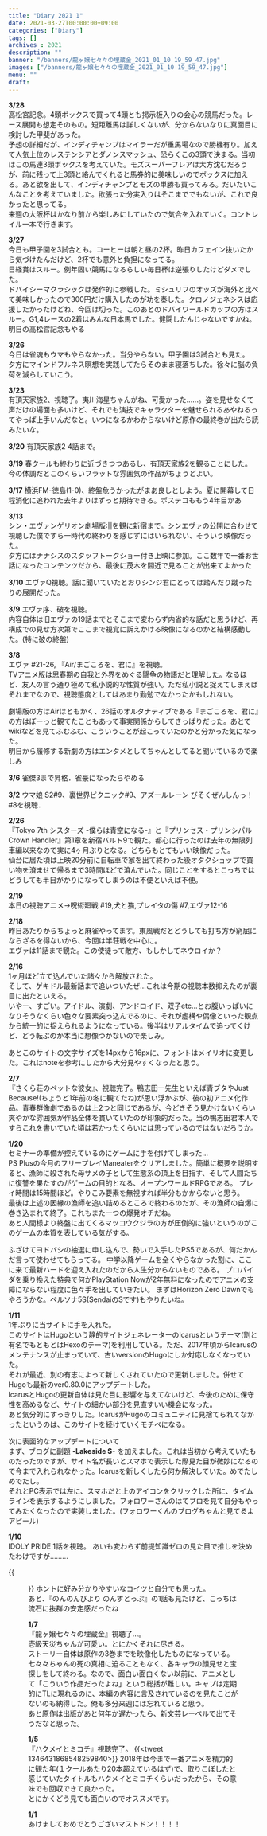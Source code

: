 ```yaml
---
title: "Diary 2021 1"
date: 2021-03-27T00:00:00+09:00
categories: ["Diary"]
tags: []
archives : 2021
description: ""
banner: "/banners/龍ヶ嬢七々々の埋蔵金_2021_01_10 19_59_47.jpg"
images: ["/banners/龍ヶ嬢七々々の埋蔵金_2021_01_10 19_59_47.jpg"]
menu: ""
draft:
---
```

<!--
**3/29**  
少し前にツイッターに上げた関谷先生の同人誌ね。
{{<figure src="/images/20210327_12.48.54.jpg" class="around">}}
妹ものが昔から好きで同人誌とか結構熱心に集めてるけど、関谷先生の描くこの兄妹の質感は、その中でもかなり上位に入る。  
人気商業作家が飛沫アニメの同人誌を何年も出し続けるという特殊なことが起こってるわけだが、本当に趣味で描いているのが内容から伝わってくる。なんなら渡航の小説に出てくる千葉の面子も当然のように出てくるしね。  
メロブにある他の本も在庫有るうちに集めよう。
-->
**3/28**  
高松宮記念。4頭ボックスで買って4頭とも掲示板入りの会心の競馬だった。レース展開も想定そのもの。短距離馬は詳しくないが、分からないなりに真面目に検討した甲斐があった。  
予想の詳細だが、インディチャンプはマイラーだが重馬場なので勝機有り。加えて人気上位のレステンシアとダノンスマッシュ、恐らくこの3頭で決まる。当初はこの馬連3頭ボックスを考えていた。モズスーパーフレアは大方沈むだろうが、前に残って上3頭と絡んでくれると馬券的に美味しいのでボックスに加える。あと欲を出して、インディチャンプとモズの単勝も買ってみる。だいたいこんなことを考えていました。欲張った分実入りはそこまででもないが、これで良かったと思ってる。  
来週の大阪杯はかなり前から楽しみにしていたので気合を入れていく。コントレイル一本で行きます。

**3/27**  
今日も甲子園を3試合とも。コーヒーは朝と昼の2杯。昨日カフェイン抜いたから気づけたんだけど、2杯でも意外と負担になってる。  
日経賞はスルー。例年固い競馬になるらしい毎日杯は逆張りしたけどダメでした。  
ドバイシーマクラシックは発作的に参戦した。ミシュリフのオッズが海外と比べて美味しかったので300円だけ購入したのが功を奏した。クロノジェネシスは応援したかったけどね、今回は切った。このあとのドバイワールドカップの方はスルー。G1,4レースの2着はみんな日本馬でした。健闘したんじゃないですかね。明日の高松宮記念もやる

**3/26**  
今日は雀魂もウマもやらなかった。当分やらない。甲子園は3試合とも見た。  
夕方にマインドフルネス瞑想を実践してたらそのまま寝落ちした。徐々に脳の負荷を減らしていこう。  

**3/23**  
有頂天家族2、視聴了。夷川海星ちゃんがね、可愛かった……。姿を見せなくて声だけの場面も多いけど、それでも演技でキャラクターを魅せられるあやねるってやっぱ上手いんだなと。いつになるかわからないけど原作の最終巻が出たら読みたいな。
<!--more-->
**3/20** 有頂天家族2 4話まで。

**3/19** 春クールも終わりに近づきつつあるし、有頂天家族2を観ることにした。今の体調だとこのくらいフラットな雰囲気の作品がちょうどよい。

**3/17** 横浜FM-徳島(1-0)、終盤危うかったがまあ良しとしよう。夏に開幕して日程消化に追われた去年よりはずっと期待できる。ポステコももう4年目かあ

**3/13**  
シン・エヴァンゲリオン劇場版:||を観に新宿まで。シンエヴァの公開に合わせて視聴した僕ですら一時代の終わりを感じずにはいられない、そういう映像だった。  
夕方にはナナシスのスタッフトークショー付き上映に参加。ここ数年で一番お世話になったコンテンツだから、最後に茂木を間近で見ることが出来てよかった

**3/10** エヴァQ視聴。話に聞いていたとおりシンジ君にとっては踏んだり蹴ったりの展開だった。

**3/9** エヴァ序、破を視聴。  
内容自体は旧エヴァの19話までとそこまで変わらず内省的な話だと思うけど、再構成での見せ方次第でここまで視覚に訴えかける映像になるのかと結構感動した。(特に破の終盤)

**3/8**  
エヴァ #21-26, 『Air/まごころを、君に』を視聴。  
TVアニメ版は思春期の自我と外界をめぐる闘争の物語だと理解した。なるほど、友人の言う通り極めて私小説的な性質が強い。ただ私小説と捉えてしまえばそれまでなので、視聴態度としてはあまり勤勉でなかったかもしれない。  

劇場版の方はAirはともかく、26話のオルタナティブである『まごころを、君に』の方はぼーっと観てたこともあって事実関係からしてさっぱりだった。あとでwikiなどを見てふむふむ、こういうことが起こっていたのかと分かった気になった。  
明日から履修する新劇の方はエンタメとしてちゃんとしてると聞いているので楽しみ

**3/6** 雀傑3まで昇格．雀豪になったらやめる

**3/2** ウマ娘 S2#9、裏世界ピクニック#9、アズールレーン びそくぜんしんっ！#8を視聴．

**2/26**  
『Tokyo 7th シスターズ -僕らは青空になる-』と『プリンセス・プリンシパル Crown Handler』第1章を新宿バルト9で観た。都心に行ったのは去年の無限列車編以来なので実に4ヶ月ぶりとなる。どちらもとてもいい映像だった。  
仙台に居た頃は上映20分前に自転車で家を出て終わった後オタクショップで買い物を済ませて帰るまで3時間ほどで済んでいた。同じことをするとこっちではどうしても半日がかりになってしまうのは不便といえば不便。

**2/19**  
本日の視聴アニメ→呪術廻戦 #19,犬と猫,プレイタの傷 #7,エヴァ12-16 

**2/18**  
昨日あたりからちょっと麻雀やってます。東風戦だとどうしても打ち方が窮屈にならざるを得ないから、今回は半荘戦を中心に。  
エヴァは11話まで観た。この使徒って敵方、もしかしてネウロイか？  

**2/16**  
1ヶ月ほど立て込んでいた諸々から解放された。  
そして、ゲキドル最新話まで追いついたぜ…これは今期の視聴本数抑えたのが裏目に出たといえる。  
いやー、すごい。アイドル、演劇、アンドロイド、双子etc…とお腹いっぱいになりそうなくらい色々な要素突っ込んでるのに、それが虚構や偶像といった観点から統一的に捉えられるようになっている。後半はリアルタイムで追ってくけど、どう転ぶのか本当に想像つかないので楽しみ。  

あとこのサイトの文字サイズを14pxから16pxに、フォントはメイリオに変更した。これはnoteを参考にしたから大分見やすくなったと思う。  

**2/7**  
『さくら荘のペットな彼女』、視聴完了。鴨志田一先生といえば青ブタやJust Because!(ちょうど1年前の冬に観てたね)が思い浮かぶが、彼の初アニメ化作品。青春群像劇であるのは上2つと同じであるが、今どきそう見かけないくらい爽やかな雰囲気が作品全体を貫いていたのが印象的だった。当の鴨志田君本人ですらこれを書いていた頃は若かったくらいには思っているのではないだろうか。  

**1/20**  
セミナーの準備が控えているのにゲームに手を付けてしまった…  
PS Plusの今月のフリープレイManeaterをクリアしました。簡単に概要を説明すると、漁師に殺された母サメの子として生態系の頂上を目指す、そして人間たちに復讐を果たすのがゲームの目的となる、オープンワールドRPGである。
プレイ時間は15時間ほど。やりこみ要素を無視すれば半分もかからないと思う。  
最後は上述の因縁の漁師を追い詰めるところで終わるのだが、その漁師の自爆に巻き込まれて終了。これもまた一つの爆発オチだね。  
あと人間様より終盤に出てくるマッコウクジラの方が圧倒的に強いというのがこのゲームの本質を表している気がする。  

ふざけてヨドバシの抽選に申し込んで、勢いで入手したPS5であるが、何だかんだ言って使わせてもらってる。
中学以降ゲームを全くやらなかった割に、ここに来て最新ハードを迎え入れたのだから人生分からないものである。
プロパイダを乗り換えた特典で何かPlayStation Nowが2年無料になったのでアニメの支障にならない程度に色々手を出していきたい。
まずはHorizon Zero Dawnでもやろうかな。ペルソナ5S(SendaiのSです)もやりたいね。  

**1/11**  
1年ぶりに当サイトに手を入れた。  
このサイトはHugoという静的サイトジェネレーターのIcarusというテーマ(割と有名でもともとはHexoのテーマ)を利用している。ただ、2017年頃からIcarusのメンテナンスが止まっていて、古いversionのHugoにしか対応しなくなっていた。  
それが最近、別の有志によって新しくされていたので更新しました。併せてHugoも最新のver0.80.0にアップデートした。  
IcarusとHugoの更新自体は見た目に影響を与えてないけど、今後のために保守性を高めるなど、サイトの細かい部分を見直すいい機会になった。  
あと気分的にすっきりした。IcarusがHugoのコミュニティに見捨てられてなかったというのは、このサイトを続けていくモチベになる。 

次に表面的なアップデートについて  
まず、ブログに副題 **-Lakeside S-** を加えました。これは当初から考えていたものだったのですが、サイト名が長いとスマホで表示した際見た目が微妙になるので今まで入れられなかった。Icarusを新しくしたら何か解決していた。めでたしめでたし。  
それとPC表示では左に、スマホだと上のアイコンをクリックした所に、タイムラインを表示するようにしました。フォロワーさんのはてブロを見て自分もやってみたくなったので実装しました。(フォロワーくんのブログちゃんと見てるよアピール)

**1/10**  
IDOLY PRIDE 1話を視聴。
あいも変わらず前提知識ゼロの見た目で推しを決めたわけですが……… 

{{<figure src="/images/shizuku_hyodo.jpg" class="around">}}
ホントに好み分かりやすいなコイツと自分でも思った。  
あと、『のんのんびより のんすとっぷ』の1話も見たけど、こっちは流石に抜群の安定感だったね

**1/7**  
『龍ヶ嬢七々々の埋蔵金』視聴了…。  
壱級天災ちゃんが可愛い。とにかくそれに尽きる。  
ストーリー自体は原作の3巻までを映像化したものになっている。七々々ちゃんの死の真相に迫ることもなく、各キャラの顔見せと宝探しをして終わる。なので、面白い面白くない以前に、アニメとして「こういう作品だったよね」という総括が難しい。キャプは定期的にTLに現れるのに、本編の内容に言及されているのを見たことがないのも納得した。俺も多分来週には忘れていると思う。  
あと原作は出版があと何年か遅かったら、新文芸レーベルで出てそうだなと思った。

**1/5**  
『ハクメイとミコチ』視聴完了。
{{<tweet 1346431868548259840>}} 
2018年は今まで一番アニメを精力的に観た年(１クールあたり20本超えているはず)で、取りこぼしたと感じていたタイトルもハクメイとミコチくらいだったから、その意味でも回収できて良かった。  
とにかくどう見ても面白いのでオススメです。

**1/1**  
あけましておめでとうございマストドン！！！！